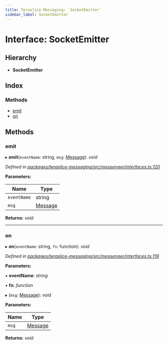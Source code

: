 ```yaml
---
title: Teraslice Messaging: `SocketEmitter`
sidebar_label: SocketEmitter
---
```


# Interface: SocketEmitter

## Hierarchy

* **SocketEmitter**

## Index

### Methods

* [emit](socketemitter.md#emit)
* [on](socketemitter.md#on)

## Methods

###  emit

▸ **emit**(`eventName`: string, `msg`: [Message](message.md)): *void*

*Defined in [packages/teraslice-messaging/src/messenger/interfaces.ts:120](https://github.com/terascope/teraslice/blob/653cf7530/packages/teraslice-messaging/src/messenger/interfaces.ts#L120)*

**Parameters:**

Name | Type |
------ | ------ |
`eventName` | string |
`msg` | [Message](message.md) |

**Returns:** *void*

___

###  on

▸ **on**(`eventName`: string, `fn`: function): *void*

*Defined in [packages/teraslice-messaging/src/messenger/interfaces.ts:119](https://github.com/terascope/teraslice/blob/653cf7530/packages/teraslice-messaging/src/messenger/interfaces.ts#L119)*

**Parameters:**

▪ **eventName**: *string*

▪ **fn**: *function*

▸ (`msg`: [Message](message.md)): *void*

**Parameters:**

Name | Type |
------ | ------ |
`msg` | [Message](message.md) |

**Returns:** *void*
